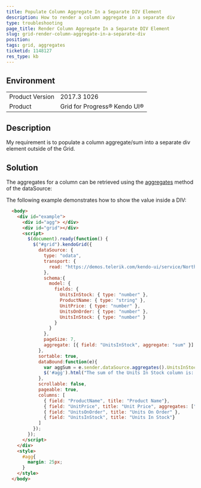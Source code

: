 ```yaml
---
title: Populate Column Aggregate In a Separate DIV Element
description: How to render a column aggregate in a separate div
type: troubleshooting
page_title: Render Column Aggregate In a Separate DIV Element
slug: grid-render-column-aggregate-in-a-separate-div
position: 
tags: grid, aggregates
ticketid: 1148127
res_type: kb
---
```


## Environment
<table>
	<tr>
		<td>Product Version</td>
		<td>2017.3 1026</td>
	</tr>
	<tr>
		<td>Product</td>
		<td>Grid for Progress® Kendo UI®</td>
	</tr>
</table>


## Description

My requirement is to populate a column aggregate/sum into a separate div element outside of the Grid.

## Solution
  
The aggregates for a column can be retrieved using the [aggregates](https://docs.telerik.com/kendo-ui/api/javascript/data/datasource#methods-aggregates)  method of the dataSource:  
   
  
The following example demonstrates how to show the value inside a DIV:  
  
````html
  <body>
    <div id="example">
      <div id="agg"> </div>
      <div id="grid"></div>
      <script>
        $(document).ready(function() {
          $("#grid").kendoGrid({
            dataSource: {
              type: "odata",
              transport: {
                read: "https://demos.telerik.com/kendo-ui/service/Northwind.svc/Products"
              },
              schema:{
                model: {
                  fields: {
                    UnitsInStock: { type: "number" },
                    ProductName: { type: "string" },
                    UnitPrice: { type: "number" },
                    UnitsOnOrder: { type: "number" },
                    UnitsInStock: { type: "number" }
                  }
                }
              },
              pageSize: 7,
              aggregate: [{ field: "UnitsInStock", aggregate: "sum" }]
            },
            sortable: true,
            dataBound:function(e){
              var aggSum = e.sender.dataSource.aggregates().UnitsInStock.sum
              $('#agg').html("The sum of the Units In Stock column is: "+ aggSum)
            },
            scrollable: false,
            pageable: true,
            columns: [
              { field: "ProductName", title: "Product Name"},
              { field: "UnitPrice", title: "Unit Price", aggregates: ["sum"] },
              { field: "UnitsOnOrder", title: "Units On Order" },
              { field: "UnitsInStock", title: "Units In Stock"}
            ]
          });
        });
      </script>
    </div>
    <style>
      #agg{
        margin: 25px;
      }
    </style>
  </body>
```` 
  

